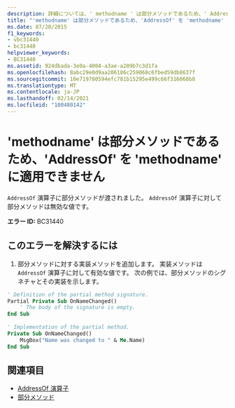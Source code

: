 ```yaml
---
description: 詳細については、' methodname ' は部分メソッドであるため、' AddressOf ' を ' methodname ' に適用することはできません
title: "'methodname' は部分メソッドであるため、'AddressOf' を 'methodname' に適用できません"
ms.date: 07/20/2015
f1_keywords:
- vbc31440
- bc31440
helpviewer_keywords:
- BC31440
ms.assetid: 924dbada-3e0a-4004-a3ae-a209b7c3d1fa
ms.openlocfilehash: 8abc29e0d9aa206186c259068c6fbed59db8637f
ms.sourcegitcommit: 10e719780594efc781b15295e499c66f316068b8
ms.translationtype: MT
ms.contentlocale: ja-JP
ms.lasthandoff: 02/14/2021
ms.locfileid: "100480142"
---
```

# <a name="addressof-cannot-be-applied-to-methodname-because-methodname-is-a-partial-method"></a>'methodname' は部分メソッドであるため、'AddressOf' を 'methodname' に適用できません

`AddressOf` 演算子に部分メソッドが渡されました。 `AddressOf` 演算子に対して部分メソッドは無効な値です。  
  
 **エラー ID:** BC31440  
  
## <a name="to-correct-this-error"></a>このエラーを解決するには  
  
1. 部分メソッドに対する実装メソッドを追加します。 実装メソッドは `AddressOf` 演算子に対して有効な値です。 次の例では、部分メソッドのシグネチャとその実装を示します。  
  
```vb  
' Definition of the partial method signature.  
Partial Private Sub OnNameChanged()  
    ' The body of the signature is empty.  
End Sub  
  
' Implementation of the partial method.  
Private Sub OnNameChanged()  
    MsgBox("Name was changed to " & Me.Name)  
End Sub  
```  
  
## <a name="see-also"></a>関連項目

- [AddressOf 演算子](../language-reference/operators/addressof-operator.md)
- [部分メソッド](../programming-guide/language-features/procedures/partial-methods.md)
